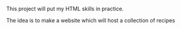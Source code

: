 This project will put my HTML skills in practice.

The idea is to make a website which will host a collection of recipes
